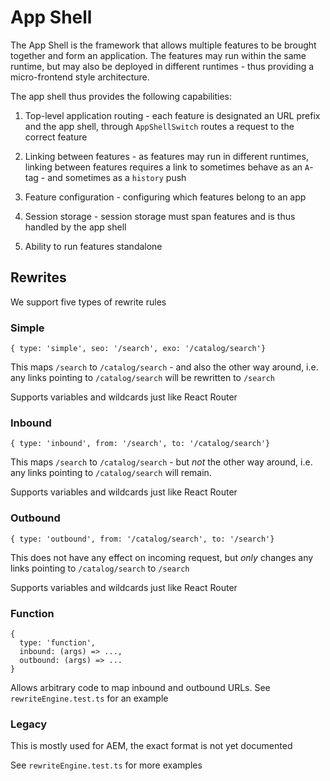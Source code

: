 # App Shell

The App Shell is the framework that allows multiple features to be brought together and form an application. The features may run within the same runtime, but may also be deployed in different runtimes - thus providing a micro-frontend style architecture.

The app shell thus provides the following capabilities:

 1. Top-level application routing - each feature is designated an URL prefix and the app shell, through `AppShellSwitch` routes a request to the correct feature

 2. Linking between features - as features may run in different runtimes, linking between features requires a link to sometimes behave as an `A`-tag - and sometimes as a `history` push

 3. Feature configuration - configuring which features belong to an app

 4. Session storage - session storage must span features and is thus handled by the app shell

 5. Ability to run features standalone


## Rewrites

We support five types of rewrite rules

### Simple

```
{ type: 'simple', seo: '/search', exo: '/catalog/search'}
```

This maps `/search` to `/catalog/search` - and also the other way around, i.e.
any links pointing to `/catalog/search` will be rewritten to `/search`

Supports variables and wildcards just like React Router

### Inbound

```
{ type: 'inbound', from: '/search', to: '/catalog/search'}
```

This maps `/search` to `/catalog/search` - but *not* the other way around, i.e.
any links pointing to `/catalog/search` will remain.

Supports variables and wildcards just like React Router

### Outbound

```
{ type: 'outbound', from: '/catalog/search', to: '/search'}
```

This does not have any effect on incoming request, but *only* changes any links pointing to `/catalog/search` to `/search`

Supports variables and wildcards just like React Router

### Function

```
{ 
  type: 'function', 
  inbound: (args) => ...,
  outbound: (args) => ...
}
```

Allows arbitrary code to map inbound and outbound URLs. See 
`rewriteEngine.test.ts` for an example

### Legacy

This is mostly used for AEM, the exact format is not yet documented


See `rewriteEngine.test.ts` for more examples